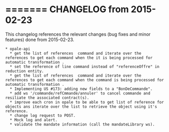 =======
CHANGELOG from 2015-02-23
===================

This changelog references the relevant changes (bug fixes and minor features) done
from 2015-02-23.


    * opale-api
      * get the list of references  command and iterate over the references to get each command when the it is being processed for automatic transformation .
	  * set the reference of line command instead of "referenceOffre" in reduction entity.
      * get the list of references  command and iterate over the references to get each command when the command is being processed for automatic transformation .
      * Implementing US #173: adding new fields to a "BonDeCommande".
	  * add ws '/commande/refCmmande/annuler' to cancel commande and resiliate the associated contract(s).
	  * improve each cron in opale to be able to get list of reference for objects ans iterate over the list to retrieve the object using it's reference.
      * change log request to POST.
      * Mock log and alert.
      * validate the mandate information (call the mandateLibrary ws).
